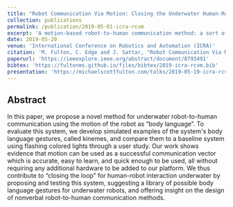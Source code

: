 ```yaml
---
title: "Robot Communication Via Motion: Closing the Underwater Human-Robot Interaction Loop"
collection: publications
permalink: /publication/2019-05-01-icra-rcvm
excerpt: 'A motion-based robot-to-human communication method: a sort of robot body language.'
date: 2019-05-20
venue: 'International Conference on Robotics and Automation (ICRA)'
citation: 'M. Fulton, C. Edge and J. Sattar, "Robot Communication Via Motion: Closing the Underwater Human-Robot Interaction Loop," 2019 International Conference on Robotics and Automation (ICRA), 2019, pp. 4660-4666, doi: 10.1109/ICRA.2019.8793491.'
paperurl: 'https://ieeexplore.ieee.org/abstract/document/8793491'
bibtex: 'https://fultonms.github.io/files/bibtex/2019-icra-rcvm.bib'
presentation: 'https://michaelscottfulton.com/talks/2019-05-19-icra-rcvm'
---
```

## Abstract 
In this paper, we propose a novel method for underwater robot-to-human communication using the motion of the robot as “body language”. To evaluate this system, we develop simulated examples of the system's body language gestures, called kinemes, and compare them to a baseline system using flashing colored lights through a user study. Our work shows evidence that motion can be used as a successful communication vector which is accurate, easy to learn, and quick enough to be used, all without requiring any additional hardware to be added to our platform. We thus contribute to “closing the loop” for human-robot interaction underwater by proposing and testing this system, suggesting a library of possible body language gestures for underwater robots, and offering insight on the design of nonverbal robot-to-human communication methods.